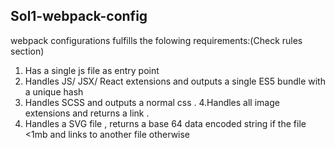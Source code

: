 ## Sol1-webpack-config

webpack configurations fulfills the folowing requirements:(Check rules section)

1. Has a single js file as entry point
2. Handles JS/ JSX/ React extensions and outputs a single ES5 bundle with a unique hash
3. Handles SCSS and outputs a normal css .
4.Handles all image extensions and returns a link .
5. Handles a SVG file , returns a base 64 data encoded string if the file <1mb and links to another file otherwise  
